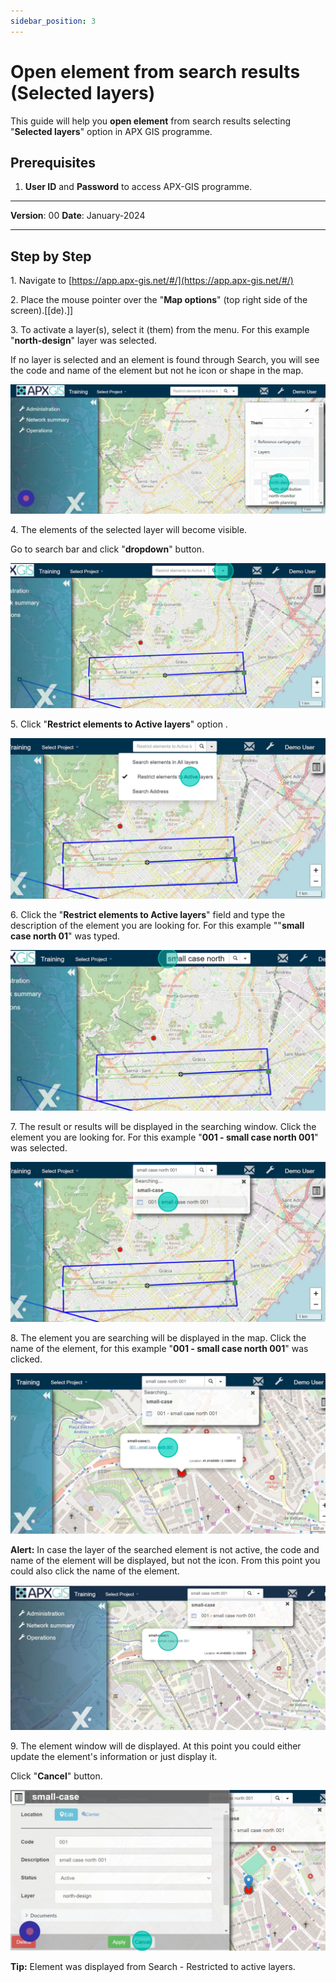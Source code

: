 ```yaml
---
sidebar_position: 3
---
```

# Open element from search results (Selected layers)

This guide will help you **open element** from search results selecting "**Selected layers**" option in APX GIS programme.

## **Prerequisites**
1.	**User ID** and **Password** to access APX-GIS programme.

------------

**Version**: 00
**Date**: January-2024

------------
## **Step by Step**


1\. Navigate to [https://app.apx-gis.net/#/](https://app.apx-gis.net/#/)


2\. Place the mouse pointer over the "**Map options**" (top right side of the screen).[[de).]]


3\. To activate a layer(s), select it (them) from the menu. For this example "**north-design**" layer was selected.

If no layer is selected and an element is found through Search, you will see the code and name of the element but not he icon or shape in the map.

![](static/img/downloads/03-open-element-search-active-layer_1.jpeg)


4\. The elements of the selected layer will become visible.

Go to search bar and click "**dropdown**" button.

![](static/img/downloads/03-open-element-search-active-layer_2.jpeg)


5\. Click "**Restrict elements to Active layers**" option .

![](static/img/downloads/03-open-element-search-active-layer_3.jpeg)


6\. Click the "**Restrict elements to Active layers**" field and type the description of the element you are looking for. For this example ""**small case north 01**" was typed.

![](static/img/downloads/03-open-element-search-active-layer_4.jpeg)


7\. The result or results will be displayed in the searching window. Click the element you are looking for. For this example "**001 -  small case north 001**" was selected.

![](static/img/downloads/03-open-element-search-active-layer_5.jpeg)


8\. The element you are searching will be displayed in the map. Click the name of the element, for this example "**001 - small case north 001**" was clicked.

![](static/img/downloads/03-open-element-search-active-layer_6.jpeg)


**Alert:** In case the layer of the searched element is not active, the code and name of the element will be displayed, but not the icon. From this point you could also click the name of the element.

![](static/img/downloads/03-open-element-search-active-layer_7.jpeg)


9\. The element window will de displayed. At this point you could either update the element's information or just display it.

Click "**Cancel**" button.

![](static/img/downloads/03-open-element-search-active-layer_8.jpeg)


**Tip:** Element was displayed from Search - Restricted to active layers.

